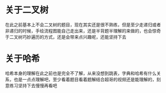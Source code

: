 # 关于二叉树
在此之前基本上不会二叉树的题目，现在其实还是很不熟练，但是至少走递归或者非递归的时候，手绘流程图能自己走出来，还是半背题半理解的来做的，也会惊奇于二叉树巧妙遍历的方式，还是会带来点兴趣呢，还能坚持下去

# 关于哈希
哈希本身的理解在此之前也是完全不了解，从来没想到跳表，字典和哈希有什么关系，也是一点点理解吧，至少看着题目看着题解结合超哥的视频还是能理解的，刻意练习坚持下去慢慢再看吧

